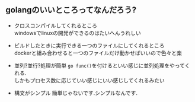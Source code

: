 ## golangのいいところってなんだろう?

- クロスコンパイルしてくれるところ  
windowsでlinuxの開発ができるのはたいへんうれしい

- ビルドしたときに実行できる一つのファイルにしてくれるところ  
dockerと組み合わせると一つのファイルだけ動かせばいいので色々と楽

- 並列?並行?処理が簡単
`go func()`を付けるといい感じに並列処理をやってくれる.  
しかもプロセス数に応じていい感じにいい感じしてくれるみたい

- 構文がシンプル
簡単じゃないです.シンプルなんです.
